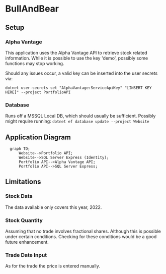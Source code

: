 # BullAndBear

## Setup

### Alpha Vantage
This application uses the  Alpha Vantage API to retrieve stock related information.
While it is possible to use the key 'demo', possibly some functions may stop working.

Should any issues occur, a valid key can be inserted into the user secrets via:

 `dotnet user-secrets set "AlphaVantage:ServiceApiKey" "[INSERT KEY HERE]" --project PortfolioAPI`

 ### Database
 Runs off a MSSQL Local DB, which should usually be sufficient.
 Possibly might require running:
 `dotnet ef database update --project Website`

 ## Application Diagram

```mermaid
  graph TD;
      Website-->Portfolio API;
      Website-->SQL Server Express (Identity);
      Portfolio API-->Alpha Vantage API;
      Portfolio API-->SQL Server Express;
```

## Limitations

### Stock Data
The data available only covers this year, 2022.

### Stock Quantity
Assuming that no trade involves fractional shares. Although this is possible under certain conditions.
Checking for these conditions would be a good future enhancement.

### Trade Date Input
As for the trade the price is entered manually. 